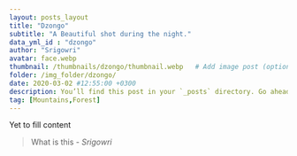 ```yaml
---
layout: posts_layout
title: "Dzongo"
subtitle: "A Beautiful shot during the night."
data_yml_id : "dzongo"
author: "Srigowri"
avatar: face.webp
thumbnail: /thumbnails/dzongo/thumbnail.webp   # Add image post (optional)
folder: /img_folder/dzongo/
date: 2020-03-02 #12:55:00 +0300
description: You’ll find this post in your `_posts` directory. Go ahead and edit it and re-build the site to see your changes. # Add post description (optional)
tag: [Mountains,Forest]
---
```

Yet to fill content


> What is this <cite>- Srigowri</cite>

